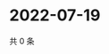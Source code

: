 # 2022-07-19

共 0 条

<!-- BEGIN WEIBO -->
<!-- 最后更新时间 Tue Jul 19 2022 18:18:33 GMT+0800 (China Standard Time) -->

<!-- END WEIBO -->
